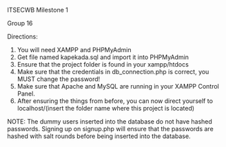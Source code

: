 ITSECWB Milestone 1

Group 16

Directions:

1. You will need XAMPP and PHPMyAdmin
2. Get file named kapekada.sql and import it into PHPMyAdmin
3. Ensure that the project folder is found in your xampp/htdocs 
4. Make sure that the credentials in db_connection.php is correct, you MUST change the password!
5. Make sure that Apache and MySQL are running in your XAMPP Control Panel.
6. After ensuring the things from before, you can now direct yourself to localhost/(insert the folder name where this project is located)


NOTE: The dummy users inserted into the database do not have hashed passwords. Signing up on signup.php will ensure that the passwords are hashed with salt rounds before being inserted into the database.
